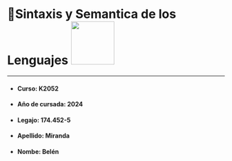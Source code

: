 # 📌Sintaxis y Semantica de los Lenguajes <img src="https://media.giphy.com/media/XHAv3GveJMXMXSumkO/giphy.gif" width="100" />

------------

- ####  Curso:  K2052
- #### Año de cursada:  2024
- #### Legajo:  174.452-5
- #### Apellido: Miranda
- #### Nombe: Belén